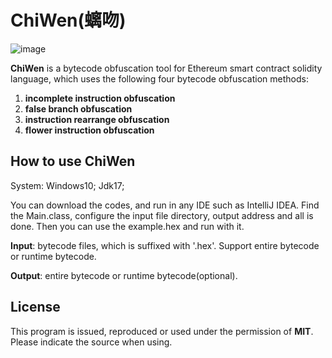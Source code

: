 # ChiWen(螭吻)
![image](https://github.com/VastSeaOfStars/APSEC2022/blob/main/ChiWen/ChiWen.png)

**ChiWen** is a bytecode obfuscation tool for Ethereum smart contract solidity language, which uses the following four bytecode obfuscation methods:

1. **incomplete instruction obfuscation**
2. **false branch obfuscation**
3. **instruction rearrange obfuscation** 
4. **flower instruction obfuscation**

## How to use ChiWen

System: Windows10; Jdk17; 

You can download the codes, and run in any IDE such as IntelliJ IDEA. Find the Main.class, configure the input file directory, output address and all is done. Then you can use the example.hex and run with it.

**Input**: bytecode files, which is suffixed with '.hex'. Support entire bytecode or runtime bytecode.

**Output**: entire bytecode or runtime bytecode(optional).

## License

This program is issued, reproduced or used under the permission of **MIT**. Please indicate the source when using.

